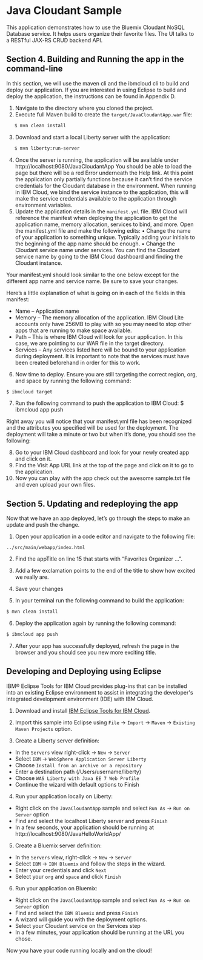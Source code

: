 # Java Cloudant Sample

This application demonstrates how to use the Bluemix Cloudant NoSQL Database service. It helps users organize their favorite files. The UI talks to a RESTful JAX-RS CRUD backend API.

## Section 4. Building and Running the app in the command-line

In this section, we will use the maven cli and the ibmcloud cli to build and deploy our application. 
If you are interested in using Eclipse to build and deploy the application, the instructions can be found in Appendix D.

1.	Navigate to the directory where you cloned the project.
2.	Execute full Maven build to create the `target/JavaCloudantApp.war` file:
```bash
   $ mvn clean install
```

3.	Download and start a local Liberty server with the application:
```bash
   $ mvn liberty:run-server
```

4.	 Once the server is running, the application will be available under http://localhost:9080/JavaCloudantApp
You should be able to load the page but there will be a red Error underneath the Help link.
At this point the application only partially functions because it can’t find the service credentials for the Cloudant database in the environment. When running in IBM Cloud, we bind the service instance to the application, this will make the service credentials available to the application through environment variables.
5.	Update the application details in the `manifest.yml` file. IBM Cloud will reference the manifest when deploying the application to get the application name, memory allocation, services to bind, and more. Open the manifest.yml file and make the following edits:
•	Change the name of your application to something unique. Typically adding your initials to the beginning of the app name should be enough. 
•	Change the Cloudant service name under services. You can find the Cloudant service name by going to the IBM Cloud dashboard and finding the Cloudant instance.
	

Your manifest.yml should look similar to the one below except for the different app name and service name. Be sure to save your changes.



Here’s a little explanation of what is going on in each of the fields in this manifest:
*	Name – Application name
*	Memory – The memory allocation of the application. IBM Cloud Lite accounts only have 256MB to play with so you may need to stop other apps that are running to make space available. 
*	Path – This is where IBM Cloud will look for your application. In this case, we are pointing to our WAR file in the target directory.
*	Services – Any services listed here will be bound to your application during deployment. It is important to note that the services must have been created beforehand in order for this to work.

6.	Now time to deploy. Ensure you are still targeting the correct region, org, and space by running the following command:
```bash
$ ibmcloud target
```
	

7.	Run the following command to push the application to IBM Cloud:
$ ibmcloud app push
	

Right away you will notice that your manifest.yml file has been recognized and the attributes you specified will be used for the deployment.
The deployment will take a minute or two but when it’s done, you should see the following:


8.	Go to your IBM Cloud dashboard and look for your newly created app and click on it. 
9.	Find the Visit App URL link at the top of the page and click on it to go to the application.
10.	Now you can play with the app check out the awesome sample.txt file and even upload your own files.

## Section 5. Updating and redeploying the app

Now that we have an app deployed, let’s go through the steps to make an update and push the change.
1.	Open your application in a code editor and navigate to the following file:
```
../src/main/webapp/index.html
```

2.	Find the appTitle on line 15 that starts with “Favorites Organizer ...”.
3.	Add a few exclamation points to the end of the title to show how excited we really are.

4.	Save your changes
5.	In your terminal run the following command to build the application:
```bash
$ mvn clean install
```

6.	Deploy the application again by running the following command:
```bash
$ ibmcloud app push
```

7.	After your app has successfully deployed, refresh the page in the browser and you should see you new more exciting title. 


## Developing and Deploying using Eclipse

IBM® Eclipse Tools for IBM Cloud provides plug-ins that can be installed into an existing Eclipse environment to assist in integrating the developer's integrated development environment (IDE) with IBM Cloud.

1. Download and install  [IBM Eclipse Tools for IBM Cloud](https://developer.ibm.com/wasdev/downloads/#asset/tools-IBM_Eclipse_Tools_for_IBM_Cloud).

2. Import this sample into Eclipse using `File` -> `Import` -> `Maven` -> `Existing Maven Projects` option.

3. Create a Liberty server definition:
  - In the `Servers` view right-click -> `New` -> `Server`
  - Select `IBM` -> `WebSphere Application Server Liberty`
  - Choose `Install from an archive or a repository`
  - Enter a destination path (/Users/username/liberty)
  - Choose `WAS Liberty with Java EE 7 Web Profile`
  - Continue the wizard with default options to Finish

4. Run your application locally on Liberty:
  - Right click on the `JavaCloudantApp` sample and select `Run As` -> `Run on Server` option
  - Find and select the localhost Liberty server and press `Finish`
  - In a few seconds, your application should be running at http://localhost:9080/JavaHelloWorldApp/

5. Create a Bluemix server definition:
  - In the `Servers` view, right-click -> `New` -> `Server`
  - Select `IBM` -> `IBM Bluemix` and follow the steps in the wizard.
  - Enter your credentials and click `Next`
  - Select your `org` and `space` and click `Finish`

6. Run your application on Bluemix:
  - Right click on the `JavaCloudantApp` sample and select `Run As` -> `Run on Server` option
  - Find and select the `IBM Bluemix` and press `Finish`
  - A wizard will guide you with the deployment options.
  - Select your Cloudant service on the Services step
  - In a few minutes, your application should be running at the URL you chose.

Now you have your code running locally and on the cloud!